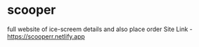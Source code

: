 # scooper
full website of ice-screem details and also place order
Site Link - https://scooperr.netlify.app

